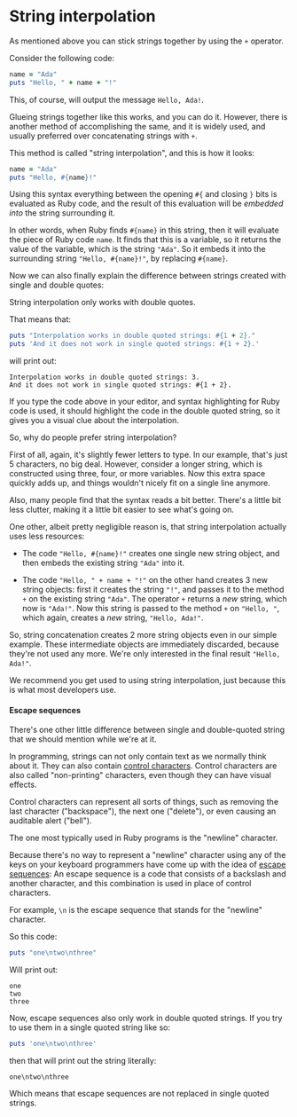 # String interpolation

As mentioned above you can stick strings together by using the `+` operator.

Consider the following code:

```ruby
name = "Ada"
puts "Hello, " + name + "!"
```

This, of course, will output the message `Hello, Ada!`.

Glueing strings together like this works, and you can do it. However, there is
another method of accomplishing the same, and it is widely used, and usually
preferred over concatenating strings with `+`.

This method is called "string interpolation", and this is how it looks:

```ruby
name = "Ada"
puts "Hello, #{name}!"
```

Using this syntax everything between the opening `#{` and closing `}` bits is
evaluated as Ruby code, and the result of this evaluation will be *embedded
into* the string surrounding it.

In other words, when Ruby finds `#{name}` in this string, then it will
evaluate the piece of Ruby code `name`. It finds that this is a variable, so it
returns the value of the variable, which is the string `"Ada"`. So it embeds it
into the surrounding string `"Hello, #{name}!"`, by replacing `#{name}`.

Now we can also finally explain the difference between strings created with
single and double quotes:

String interpolation only works with double quotes.

That means that:

```ruby
puts "Interpolation works in double quoted strings: #{1 + 2}."
puts 'And it does not work in single quoted strings: #{1 + 2}.'
```

will print out:

```
Interpolation works in double quoted strings: 3.
And it does not work in single quoted strings: #{1 + 2}.
```

If you type the code above in your editor, and syntax highlighting for Ruby
code is used, it should highlight the code in the double quoted string, so it
gives you a visual clue about the interpolation.


So, why do people prefer string interpolation?

First of all, again, it's slightly fewer letters to type. In our example, that's
just 5 characters, no big deal. However, consider a longer string, which is
constructed using three, four, or more variables. Now this extra space quickly
adds up, and things wouldn't nicely fit on a single line anymore.

Also, many people find that the syntax reads a bit better. There's a little bit
less clutter, making it a little bit easier to see what's going on.

One other, albeit pretty negligible reason is, that string interpolation
actually uses less resources:

* The code `"Hello, #{name}!"` creates one single new string object, and then
  embeds the existing string `"Ada"` into it.

* The code `"Hello, " + name + "!"` on the other hand creates 3 new string
  objects: first it creates the string `"!"`, and passes it to the method `+`
  on the existing string `"Ada"`.  The operator `+` returns a *new* string,
  which now is `"Ada!"`.  Now this string is passed to the method `+` on
  `"Hello, "`, which again, creates a *new* string, `"Hello, Ada!"`.

So, string concatenation creates 2 more string objects even in our simple
example. These intermediate objects are immediately discarded, because they're
not used any more. We're only interested in the final result `"Hello, Ada!"`.

We recommend you get used to using string interpolation, just because this
is what most developers use.

#### Escape sequences

There's one other little difference between single and double-quoted string
that we should mention while we're at it.

In programming, strings can not only contain text as we normally think about
it. They can also contain [control characters](http://www.wikiwand.com/en/Control_character).
Control characters are also called "non-printing" characters, even though
they can have visual effects.

Control characters can represent all sorts of things, such as removing
the last character ("backspace"), the next one ("delete"), or even causing
an auditable alert ("bell").

The one most typically used in Ruby programs is the "newline" character.

Because there's no way to represent a "newline" character using any of the
keys on your keyboard programmers have come up with the idea of [escape
sequences](http://www.wikiwand.com/en/Escape_sequences_in_C): An escape
sequence is a code that consists of a backslash and another character,
and this combination is used in place of control characters.

For example, `\n` is the escape sequence that stands for the "newline"
character.

So this code:

```ruby
puts "one\ntwo\nthree"
```

Will print out:

```
one
two
three
```

Now, escape sequences also only work in double quoted strings. If you
try to use them in a single quoted string like so:

```ruby
puts 'one\ntwo\nthree'
```

then that will print out the string literally:

```
one\ntwo\nthree
```

Which means that escape sequences are not replaced in single quoted strings.
